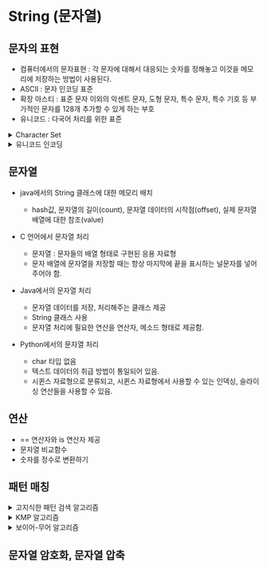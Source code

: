 # String (문자열)

## 문자의 표현

- 컴퓨터에서의 문자표현 : 각 문자에 대해서 대응되는 숫자를 정해놓고 이것을 메모리에 저장하는 방법이 사용된다.
- ASCII : 문자 인코딩 표준
- 확장 아스티 : 표준 문자 이외의 악센트 문자, 도형 문자, 특수 문자, 특수 기호 등 부가적인 문자를 128개 추가할 수 있게 하는 부호
- 유니코드 : 다국어 처리를 위한 표준

<details>
  
  <summary>Character Set</summary>

  - UCS-2 / UCS-4
  - 유니코드를 저장하는 변수의 크기를 정의 (하지만, 바이트 순서에 대해 표준화하지 못함.)
  
</details>

<details>

  <summary>유니코드 인코딩</summary>

  - UTF-8 (8bit ~ 32bit)
  - UTF-16 (16bit ~ 32bit)
  - UTF-32 (32bit ~ 32bit)

</details>

## 문자열

- java에서의 String 클래스에 대한 메모리 배치
  - hash값, 문자열의 길이(count), 문자열 데이터의 시작점(offset), 실제 문자열 배열에 대한 참조(value)

- C 언어에서 문자열 처리
  - 문자열 : 문자들의 배열 형태로 구현된 응용 자료형
  - 문자 배열에 문자열을 저장할 때는 항상 마지막에 끝을 표시하는 널문자를 넣어주어야 함.
 
- Java에서의 문자열 처리
  - 문자열 데이터를 저장, 처리해주는 클래스 제공
  - String 클래스 사용
  - 문자열 처리에 필요한 연산을 연산자, 메소드 형태로 제공함.
 
- Python에서의 문자열 처리
  - char 타입 없음
  - 텍스트 데이터의 취급 방법이 통일되어 있음.
  - 시퀸스 자료형으로 분류되고, 시퀸스 자료형에서 사용할 수 있는 인덱싱, 슬라이싱 연산들을 사용할 수 있음.

## 연산

- == 연산자와 is 연산자 제공
- 문자열 비교함수
- 숫자를 정수로 변환하기

## 패턴 매칭

<details>
  
  <summary>고지식한 패턴 검색 알고리즘</summary>
  
  - 본문 문자열을 처음부터 끝까지 차례대로 순회하면서 패턴 내의 문자들을 일일이 비교하는 방식으로 동작

  ```
  p = "is"   # 찾을 패턴
  t = "This is a book~!"   # 전체 텍스트
  M = len(p)   # 찾을 패턴의 길이
  N = len(t)   # 전체 텍스트의 길이

  def BruteForce(p, t):
      i = 0   # t의 인덱스
      j = 0   # p의 인덱스
      while j < M and i < N:
          if t[i] != p[j]:
              i = i - j
              j = -1
          i += 1
          j += 1
      if j == M:
          return i-M   # 검색 성공
      return -1   # 검색 실패
  ```

  - 시간복잡도 : O(MN)

</details>

<details>
  
  <summary>KMP 알고리즘</summary>
  
  - 불일치가 발생한 텍스트 string의 앞부분에 어떤 문자가 있는지를 미리 알고 있으므로, 불일치가 발생한 앞부분에 대해서 다시 비교하지 않고 매칭을 수행한다.
  - 패턴을 전처리하여 배열 next[M]을 구해서 잘못된 시작을 최소화함. (next[M] : 불일치가 발생했을 경우, 이동할 다음 위치)
  - 시간복잡도 : O(M+N)

</details>

<details>
  
  <summary>보이어-무어 알고리즘</summary>
  
  - 오른쪽에서 왼쪽으로 비교
  - 시간복잡도 : O(MN)

</details>

## 문자열 암호화, 문자열 압축
